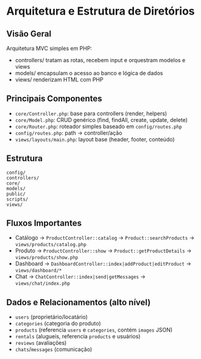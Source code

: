 # Arquitetura e Estrutura de Diretórios

## Visão Geral
Arquitetura MVC simples em PHP:
- controllers/ tratam as rotas, recebem input e orquestram modelos e views
- models/ encapsulam o acesso ao banco e lógica de dados
- views/ renderizam HTML com PHP

## Principais Componentes
- `core/Controller.php`: base para controllers (render, helpers)
- `core/Model.php`: CRUD genérico (find, findAll, create, update, delete)
- `core/Router.php`: roteador simples baseado em `config/routes.php`
- `config/routes.php`: path → controller/ação
- `views/layouts/main.php`: layout base (header, footer, conteúdo)

## Estrutura
```
config/
controllers/
core/
models/
public/
scripts/
views/
```

## Fluxos Importantes
- Catálogo → `ProductController::catalog` → `Product::searchProducts` → `views/products/catalog.php`
- Produto → `ProductController::show` → `Product::getProductDetails` → `views/products/show.php`
- Dashboard → `DashboardController::index|addProduct|editProduct` → `views/dashboard/*`
- Chat → `ChatController::index|send|getMessages` → `views/chat/index.php`

## Dados e Relacionamentos (alto nível)
- `users` (proprietário/locatário)
- `categories` (categoria do produto)
- `products` (referencia `users` e `categories`, contém `images` JSON)
- `rentals` (alugueis, referencia `products` e usuários)
- `reviews` (avaliações)
- `chats`/`messages` (comunicação)
